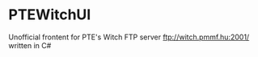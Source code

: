 # PTEWitchUI
Unofficial frontent for PTE's Witch FTP server ftp://witch.pmmf.hu:2001/ written in C#
